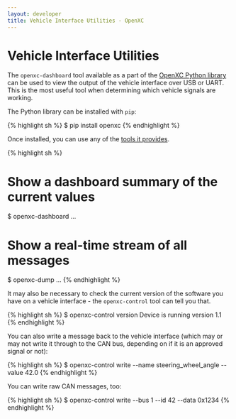 ```yaml
---
layout: developer
title: Vehicle Interface Utilities - OpenXC
---
```


<div class="page-header">
    <h1>Vehicle Interface Utilities</h1>
</div>

The `openxc-dashboard` tool available as a part of the [OpenXC Python
library][python-lib] can be used to view the output of the vehicle interface
over USB or UART. This is the most useful tool when determining which vehicle
signals are working.

The Python library can be installed with `pip`:

{% highlight sh %}
$ pip install openxc
{% endhighlight %}

Once installed, you can use any of the [tools it provides][python-lib].

{% highlight sh %}
# Show a dashboard summary of the current values
$ openxc-dashboard
...

# Show a real-time stream of all messages
$ openxc-dump
...
{% endhighlight %}

It may also be necessary to check the current version of the software you have
on a vehicle interface - the `openxc-control` tool can tell you that.

{% highlight sh %}
$ openxc-control version
Device is running version 1.1
{% endhighlight %}

You can also write a message back to the vehicle interface (which may or may not
write it through to the CAN bus, depending on if it is an approved signal or
not):

{% highlight sh %}
$ openxc-control write --name steering_wheel_angle --value 42.0
{% endhighlight %}

You can write raw CAN messages, too:

{% highlight sh %}
$ openxc-control write --bus 1 --id 42 --data 0x1234
{% endhighlight %}

[python-lib]: https://github.com/openxc/openxc-python
